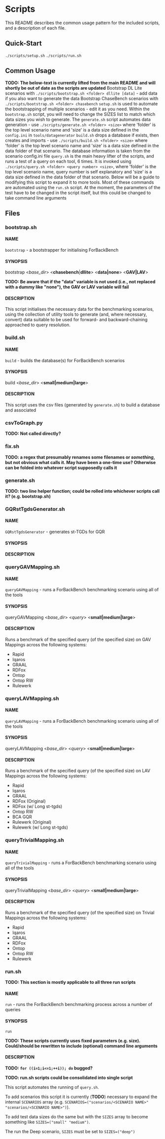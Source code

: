 # Scripts
This README describes the common usage pattern for the included scripts, and a description of each file.

## Quick-Start
`./scripts/setup.sh`
`./scripts/run.sh`

## Common Usage
**TODO: The below-text is currently lifted from the main README and will shortly be out of date as the scripts are updated**
Bootstrap DL Lite scenarios with `./scripts/bootstrap.sh <folder> dllite [data]` - add data if you also want to generate the data
Bootstrap ChaseBench scenarios with `./scripts/bootstrap.sh <folder> chasebench`
`setup.sh` is used to automate the bootstrapping of multiple scenarios - edit it as you need.
Within the `bootstrap.sh` script, you will need to change the SIZES list to match which data sizes you wish to generate.
The `generate.sh` script automates data generation - use `./scripts/generate.sh <folder> <size>` where 'folder' is the top level scenario name and 'size' is a data size defined in the `config.ini` in `tools/datagenerator`
`build.sh` drops a database if exists, then creates and imports - use `./scripts/build.sh <folder> <size>` where 'folder' is the top level scenario name and 'size' is a data size defined in the data folder of that scenario. The database information is taken from the scenario config.ini file
`query.sh` is the main heavy lifter of the scripts, and runs a test of a query on each tool, 6 times. It is invoked using `./scripts/query.sh <folder> <query number> <size>`, where 'folder' is the top level scenario name, query number is self explanatory and 'size' is a data size defined in the data folder of that scenario. Below will be a guide to modifying this script to expand it to more tools.
Most of these commands are automated using the `run.sh` script. At the moment, the parameters of the test have to be changed in the script itself, but this could be changed to take command line arguments

## Files

### bootstrap.sh

#### NAME

`bootstrap` \- a bootstrapper for initialising ForBackBench

#### SYNOPSIS

bootstrap <*base_dir*> <**chasebench**|**dllite**> <**data|none**> <**GAV|LAV**>

**TODO: Be aware that if the "data" variable is not used (i.e., not replaced with a dummy like "none"), the GAV or LAV variable will fail**

#### DESCRIPTION

This script initialises the necessary data for the benchmarking scenarios, using the collection of utility tools to generate (and, where necessary, convert) data suitable to be used for forward- and backward-chaining approached to query resolution.


### build.sh

#### NAME

`build` \- builds the database(s) for ForBackBench scenarios

#### SYNOPSIS

build <*base_dir*> <**small|medium|large**>

#### DESCRIPTION

This script uses the csv files (generated by `generate.sh`) to build a database and associated 


### csvToGraph.py

**TODO: Not called directly?**


### fix.sh
**TODO: a regex that presumably renames some filenames or *something*, but not obvious what calls it. May have been a one-time use? Otherwise can be folded into whatever script supposedly calls it**


### generate.sh
**TODO: two line helper function; could be rolled into whichever scripts call it? (e.g. bootstrap.sh)**



### GQRstTgdsGenerator.sh

#### NAME

`GQRstTgdsGenerator` \- generates st-TGDs for GQR

#### SYNOPSIS


#### DESCRIPTION



### queryGAVMapping.sh

#### NAME

`queryGAVMapping` \- runs a ForBackBench benchmarking scenario using all of the tools

#### SYNOPSIS

queryGAVMapping <*base_dir*> <*query*> <**small|medium|large**>

#### DESCRIPTION
Runs a benchmark of the specified query (of the specified size) on GAV Mappings across the following systems:
* Rapid
* Iqaros
* GRAAL
* RDFox
* Ontop
* Ontop RW
* Rulewerk



### queryLAVMapping.sh

#### NAME

`queryLAVMapping` \- runs a ForBackBench benchmarking scenario using all of the tools

#### SYNOPSIS

queryLAVMapping <*base_dir*> <*query*> <**small|medium|large**>

#### DESCRIPTION
Runs a benchmark of the specified query (of the specified size) on LAV Mappings across the following systems:
* Rapid
* Iqaros
* GRAAL
* RDFox (Original)
* RDFox (w/ Long st-tgds)
* Ontop RW
* BCA GQR
* Rulewerk (Original)
* Rulewerk (w/ Long st-tgds)



### queryTrivialMapping.sh

#### NAME

`queryTrivialMapping` \- runs a ForBackBench benchmarking scenario using all of the tools

#### SYNOPSIS

queryTrivialMapping <*base_dir*> <*query*> <**small|medium|large**>

#### DESCRIPTION
Runs a benchmark of the specified query (of the specified size) on Trivial Mappings across the following systems:
* Rapid
* Iqaros
* GRAAL
* RDFox
* Ontop
* Ontop RW
* Rulewerk



### run.sh

**TODO: This section is mostly applicable to all three run scripts**

#### NAME

`run` \- runs the ForBackBench benchmarking process across a number of queries

#### SYNOPSIS

`run`

**TODO: These scripts currently uses fixed parameters (e.g. size). Could/should be rewritten to include (optional) command line arguments**

#### DESCRIPTION

**TODO: `for ((i=1;i<=1;++i)); do` bugged?**

**TODO: run.sh scripts could be consolidated into single script**

This script automates the running of `query.sh`.

To add scenarios this script it is currently (**TODO**) necessary to expand the internal `SCENARIOS` array (e.g. `SCENARIOS=("scenarios/<SCENARIO NAME>" "scenarios/<SCENARIO NAME>")`).

To add test data sizes do the same but with the `SIZES` array to become something like `SIZES=("small" "medium")`.

The run the Deep scenario, `SIZES` must be set to `SIZES=("deep")`
